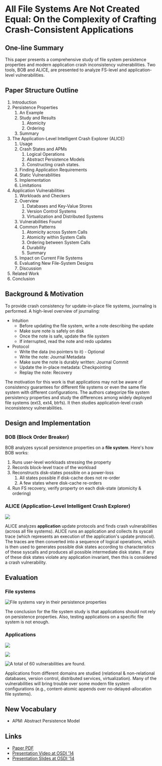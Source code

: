 # All File Systems Are Not Created Equal: On the Complexity of Crafting Crash-Consistent Applications

## One-line Summary

This paper presents a comprehensive study of file system persistence properties and modern application crash inconsistency vulnerabilities. Two tools, BOB and ALICE, are presented to analyze FS-level and application-level vulnerabilities.

## Paper Structure Outline

1. Introduction
2. Persistence Properties
   1. An Example
   2. Study and Results
      1. Atomicity
      2. Ordering
   3. Summary
3. The Application-Level Intelligent Crash Explorer \(ALICE\)
   1. Usage
   2. Crash States and APMs
      1. Logical Operations
      2. Abstract Persistence Models
      3. Constructing crash states.
   3. Finding Application Requirements
   4. Static Vulnerabilities
   5. Implementation
   6. Limitations
4. Application Vulnerabilities
   1. Workloads and Checkers
   2. Overview
      1. Databases and Key-Value Stores
      2. Version Control Systems
      3. Virtualization and Distributed Systems
   3. Vulnerabilities Found
   4. Common Patterns
      1. Atomicity across System Calls
      2. Atomicity within System Calls
      3. Ordering between System Calls
      4. Durability
      5. Summary
   5. Impact on Current File Systems
   6. Evaluating New File-System Designs
   7. Discussion
5. Related Work
6. Conclusion

## Background & Motivation

To provide crash consistency for update-in-place file systems, journaling is performed. A high-level overview of journaling:

* Intuition
  * Before updating the file system, write a note describing the update
  * Make sure note is safely on disk
  * Once the note is safe, update the file system
  * If interrupted, read the note and redo updates
* Protocol
  * Write the data \(no pointers to it\) - Optional
  * Write the note: Journal Metadata
  * Make sure the note is durably written: Journal Commit
  * Update the in-place metadata: Checkpointing
  * Replay the note: Recovery

The motivation for this work is that applications may not be aware of consistency guarantees for different file systems or even the same file system with different configurations. The authors categorize file system persistency properties and study the differences among widely deployed file systems \(ext3, ext4, btrfs\). It then studies application-level crash inconsistency vulnerabilities.

## Design and Implementation

### BOB \(Block Order Breaker\)

BOB analyzes syscall persistence properties on a **file system**. Here's how BOB works:

1. Runs user-level workloads stressing the property
2. Records block-level trace of the workload
3. Reconstructs disk-states possible on a power-loss
   1. All states possible if disk-cache does not re-order
   2. A few states where disk-cache re-orders
4. Run FS recovery, verify property on each disk-state \(atomicity & ordering\)

### ALICE \(Application-Level Intelligent Crash Explorer\)

![](../../.gitbook/assets/screen-shot-2020-12-30-at-3.57.02-pm.png)

ALICE analyzes **application** update protocols and finds crash vulnerabilities \(across all file systems\). ALICE runs an application and collects its syscall trace \(which represents an execution of the application's update protocol\). The traces are then converted into a sequence of logical operations, which is then used to generates possible disk states according to characteristics of these syscalls and produces all possible intermediate disk states. If any of these disk states violate any application invariant, then this is considered a crash vulnerability.

## Evaluation

### File systems

![File systems vary in their persistence properties](../../.gitbook/assets/screen-shot-2020-12-30-at-3.56.49-pm.png)

The conclusion for the file system study is that applications should not rely on persistence properties. Also, testing applications on a specific file system is not enough.

### Applications

![](../../.gitbook/assets/screen-shot-2020-12-30-at-4.07.46-pm.png)

![](../../.gitbook/assets/screen-shot-2020-12-30-at-4.10.26-pm.png)

![A total of 60 vulnerabilities are found.](../../.gitbook/assets/screen-shot-2020-12-30-at-4.08.19-pm.png)

Applications from different domains are studied \(relational & non-relational databases, version control, distributed services, virtualization\). Many of the vulnerabilities will bring trouble over some modern file system configurations \(e.g., content-atomic appends over no-delayed-allocation file systems\).

## New Vocabulary

* APM: Abstract Persistence Model

## Links

* [Paper PDF](https://www.usenix.org/system/files/conference/osdi14/osdi14-paper-pillai.pdf)
* [Presentation Video at OSDI '14](https://www.usenix.org/conference/osdi14/technical-sessions/presentation/pillai)
* [Presentation Slides at OSDI '14](https://www.usenix.org/sites/default/files/conference/protected-files/osdi14_slides_pillai.pdf)

